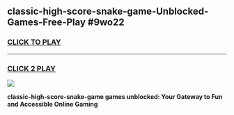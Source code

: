 
## classic-high-score-snake-game-Unblocked-Games-Free-Play #9wo22
<h3>
<a href="https://us.freeplayer.one?title=classic-high-score-snake-game&ref=9M">CLICK TO PLAY</a></h3>
<hr>

<h3>
<a href="https://us.freeplayer.one?title=classic-high-score-snake-game&ref=9M">CLICK 2 PLAY</a>
  
</h3>

<a href="https://us.freeplayer.one?title=classic-high-score-snake-game&ref=9M"><img src="https://clearcache.store/games.png"></a>


**classic-high-score-snake-game games unblocked: Your Gateway to Fun and Accessible Online Gaming**
